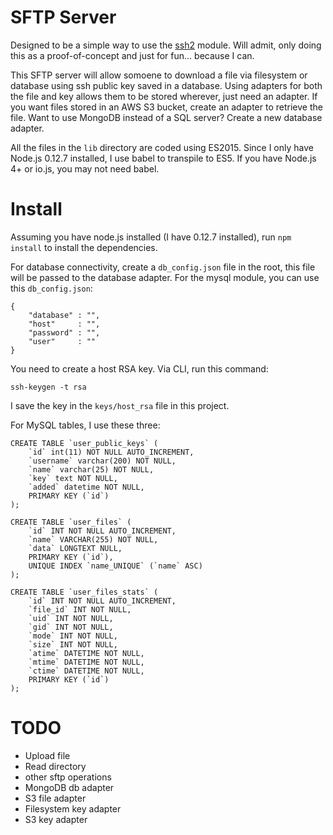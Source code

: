 SFTP Server
====

Designed to be a simple way to use the [ssh2](https://www.npmjs.com/package/ssh2) module.
Will admit, only doing this as a proof-of-concept and just for fun... because I can.

This SFTP server will allow somoene to download a file via filesystem or database
using ssh public key saved in a database. Using adapters for both the file and key
allows them to be stored wherever, just need an adapter. If you want files stored
in an AWS S3 bucket, create an adapter to retrieve the file. Want to use MongoDB
instead of a SQL server? Create a new database adapter.

All the files in the `lib` directory are coded using ES2015. Since I only have
Node.js 0.12.7 installed, I use babel to transpile to ES5. If you have Node.js
4+ or io.js, you may not need babel.

Install
===

Assuming you have node.js installed (I have 0.12.7 installed), run `npm install`
to install the dependencies.

For database connectivity, create a `db_config.json` file in the root, this file
will be passed to the database adapter. For the mysql module, you can use this
`db_config.json`:

    {
        "database" : "",
        "host"     : "",
        "password" : "",
        "user"     : ""
    }

You need to create a host RSA key. Via CLI, run this command:

    ssh-keygen -t rsa

I save the key in the `keys/host_rsa` file in this project.

For MySQL tables, I use these three:

    CREATE TABLE `user_public_keys` (
        `id` int(11) NOT NULL AUTO_INCREMENT,
        `username` varchar(200) NOT NULL,
        `name` varchar(25) NOT NULL,
        `key` text NOT NULL,
        `added` datetime NOT NULL,
        PRIMARY KEY (`id`)
    );

    CREATE TABLE `user_files` (
        `id` INT NOT NULL AUTO_INCREMENT,
        `name` VARCHAR(255) NOT NULL,
        `data` LONGTEXT NULL,
        PRIMARY KEY (`id`),
        UNIQUE INDEX `name_UNIQUE` (`name` ASC)
    );

    CREATE TABLE `user_files_stats` (
        `id` INT NOT NULL AUTO_INCREMENT,
        `file_id` INT NOT NULL,
        `uid` INT NOT NULL,
        `gid` INT NOT NULL,
        `mode` INT NOT NULL,
        `size` INT NOT NULL,
        `atime` DATETIME NOT NULL,
        `mtime` DATETIME NOT NULL,
        `ctime` DATETIME NOT NULL,
        PRIMARY KEY (`id`)
    );

TODO
===

 - Upload file
 - Read directory
 - other sftp operations
 - MongoDB db adapter
 - S3 file adapter
 - Filesystem key adapter
 - S3 key adapter
